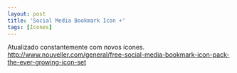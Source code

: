 ```yaml
---
layout: post
title: 'Social Media Bookmark Icon +'
tags: [Ícones]
---
```


Atualizado constantemente com novos ícones.<br>
<http://www.nouveller.com/general/free-social-media-bookmark-icon-pack-the-ever-growing-icon-set>
